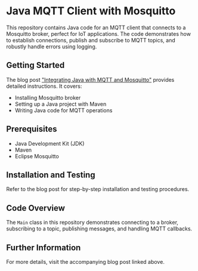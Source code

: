 # Java MQTT Client with Mosquitto

This repository contains Java code for an MQTT client that connects to a Mosquitto broker, perfect for IoT applications. The code demonstrates how to establish connections, publish and subscribe to MQTT topics, and robustly handle errors using logging.

## Getting Started

The blog post ["Integrating Java with MQTT and Mosquitto"](https://osluna.com/2023/12/31/getting-started-with-java-and-mqtt-using-mosquitto-for-local-testing/) provides detailed instructions. It covers:

- Installing Mosquitto broker
- Setting up a Java project with Maven
- Writing Java code for MQTT operations

## Prerequisites

- Java Development Kit (JDK)
- Maven
- Eclipse Mosquitto

## Installation and Testing

Refer to the blog post for step-by-step installation and testing procedures.

## Code Overview

The `Main` class in this repository demonstrates connecting to a broker, subscribing to a topic, publishing messages, and handling MQTT callbacks.

## Further Information

For more details, visit the accompanying blog post linked above.
